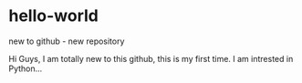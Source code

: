 # hello-world
new to github - new repository

Hi Guys, I am totally new to this github, this is  my first time.
I am intrested in Python...
